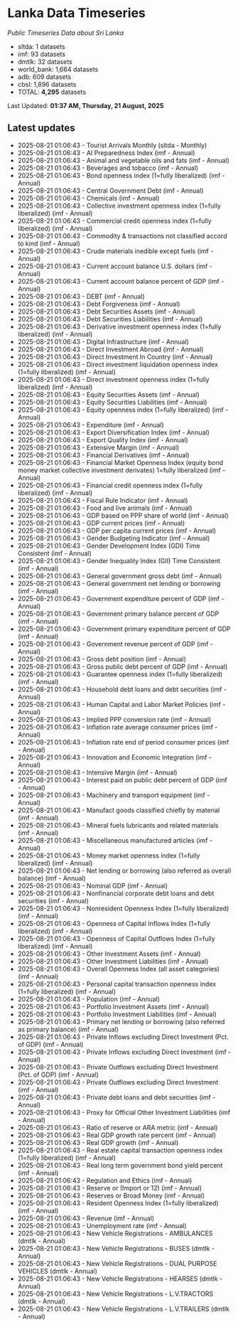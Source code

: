 # Lanka Data Timeseries
*Public Timeseries Data about Sri Lanka*

* sltda: 1 datasets
* imf: 93 datasets
* dmtlk: 32 datasets
* world_bank: 1,664 datasets
* adb: 609 datasets
* cbsl: 1,896 datasets
* TOTAL: **4,295** datasets

Last Updated: **01:37 AM, Thursday, 21 August, 2025**

## Latest updates

* 2025-08-21 01:06:43 - Tourist Arrivals Monthly (sltda - Monthly)
* 2025-08-21 01:06:43 - AI Preparedness Index (imf - Annual)
* 2025-08-21 01:06:43 - Animal and vegetable oils and fats (imf - Annual)
* 2025-08-21 01:06:43 - Beverages and tobacco (imf - Annual)
* 2025-08-21 01:06:43 - Bond openness index (1=fully liberalized) (imf - Annual)
* 2025-08-21 01:06:43 - Central Government Debt (imf - Annual)
* 2025-08-21 01:06:43 - Chemicals (imf - Annual)
* 2025-08-21 01:06:43 - Collective investment openness index (1=fully liberalized) (imf - Annual)
* 2025-08-21 01:06:43 - Commercial credit openness index (1=fully liberalized) (imf - Annual)
* 2025-08-21 01:06:43 - Commodity & transactions not classified accord to kind (imf - Annual)
* 2025-08-21 01:06:43 - Crude materials inedible except fuels (imf - Annual)
* 2025-08-21 01:06:43 - Current account balance U.S. dollars (imf - Annual)
* 2025-08-21 01:06:43 - Current account balance percent of GDP (imf - Annual)
* 2025-08-21 01:06:43 - DEBT (imf - Annual)
* 2025-08-21 01:06:43 - Debt Forgiveness (imf - Annual)
* 2025-08-21 01:06:43 - Debt Securities Assets (imf - Annual)
* 2025-08-21 01:06:43 - Debt Securities Liabilities (imf - Annual)
* 2025-08-21 01:06:43 - Derivative investment openness index (1=fully liberalized) (imf - Annual)
* 2025-08-21 01:06:43 - Digital Infrastructure (imf - Annual)
* 2025-08-21 01:06:43 - Direct Investment Abroad (imf - Annual)
* 2025-08-21 01:06:43 - Direct Investment In Country (imf - Annual)
* 2025-08-21 01:06:43 - Direct investment liquidation openness index (1=fully liberalized) (imf - Annual)
* 2025-08-21 01:06:43 - Direct investment openness index (1=fully liberalized) (imf - Annual)
* 2025-08-21 01:06:43 - Equity Securities Assets (imf - Annual)
* 2025-08-21 01:06:43 - Equity Securities Liabilities (imf - Annual)
* 2025-08-21 01:06:43 - Equity openness index (1=fully liberalized) (imf - Annual)
* 2025-08-21 01:06:43 - Expenditure (imf - Annual)
* 2025-08-21 01:06:43 - Export Diversification Index (imf - Annual)
* 2025-08-21 01:06:43 - Export Quality Index (imf - Annual)
* 2025-08-21 01:06:43 - Extensive Margin (imf - Annual)
* 2025-08-21 01:06:43 - Financial Derivatives (imf - Annual)
* 2025-08-21 01:06:43 - Financial Market Openness Index (equity bond money market collective investment derivates) 1=fully liberalized (imf - Annual)
* 2025-08-21 01:06:43 - Financial credit openness index (1=fully liberalized) (imf - Annual)
* 2025-08-21 01:06:43 - Fiscal Rule Indicator (imf - Annual)
* 2025-08-21 01:06:43 - Food and live animals (imf - Annual)
* 2025-08-21 01:06:43 - GDP based on PPP share of world (imf - Annual)
* 2025-08-21 01:06:43 - GDP current prices (imf - Annual)
* 2025-08-21 01:06:43 - GDP per capita current prices (imf - Annual)
* 2025-08-21 01:06:43 - Gender Budgeting Indicator (imf - Annual)
* 2025-08-21 01:06:43 - Gender Development Index (GDI) Time Consistent (imf - Annual)
* 2025-08-21 01:06:43 - Gender Inequality Index (GII) Time Consistent (imf - Annual)
* 2025-08-21 01:06:43 - General government gross debt (imf - Annual)
* 2025-08-21 01:06:43 - General government net lending or borrowing (imf - Annual)
* 2025-08-21 01:06:43 - Government expenditure percent of GDP (imf - Annual)
* 2025-08-21 01:06:43 - Government primary balance percent of GDP (imf - Annual)
* 2025-08-21 01:06:43 - Government primary expenditure percent of GDP (imf - Annual)
* 2025-08-21 01:06:43 - Government revenue percent of GDP (imf - Annual)
* 2025-08-21 01:06:43 - Gross debt position (imf - Annual)
* 2025-08-21 01:06:43 - Gross public debt percent of GDP (imf - Annual)
* 2025-08-21 01:06:43 - Guarantee openness index (1=fully liberalized) (imf - Annual)
* 2025-08-21 01:06:43 - Household debt loans and debt securities (imf - Annual)
* 2025-08-21 01:06:43 - Human Capital and Labor Market Policies (imf - Annual)
* 2025-08-21 01:06:43 - Implied PPP conversion rate (imf - Annual)
* 2025-08-21 01:06:43 - Inflation rate average consumer prices (imf - Annual)
* 2025-08-21 01:06:43 - Inflation rate end of period consumer prices (imf - Annual)
* 2025-08-21 01:06:43 - Innovation and Economic Integration (imf - Annual)
* 2025-08-21 01:06:43 - Intensive Margin (imf - Annual)
* 2025-08-21 01:06:43 - Interest paid on public debt percent of GDP (imf - Annual)
* 2025-08-21 01:06:43 - Machinery and transport equipment (imf - Annual)
* 2025-08-21 01:06:43 - Manufact goods classified chiefly by material (imf - Annual)
* 2025-08-21 01:06:43 - Mineral fuels lubricants and related materials (imf - Annual)
* 2025-08-21 01:06:43 - Miscellaneous manufactured articles (imf - Annual)
* 2025-08-21 01:06:43 - Money market openness index (1=fully liberalized) (imf - Annual)
* 2025-08-21 01:06:43 - Net lending or borrowing (also referred as overall balance) (imf - Annual)
* 2025-08-21 01:06:43 - Nominal GDP (imf - Annual)
* 2025-08-21 01:06:43 - Nonfinancial corporate debt loans and debt securities (imf - Annual)
* 2025-08-21 01:06:43 - Nonresident Openness Index (1=fully liberalized) (imf - Annual)
* 2025-08-21 01:06:43 - Openness of Capital Inflows Index (1=fully liberalized) (imf - Annual)
* 2025-08-21 01:06:43 - Openness of Capital Outflows Index (1=fully liberalized) (imf - Annual)
* 2025-08-21 01:06:43 - Other Investment Assets (imf - Annual)
* 2025-08-21 01:06:43 - Other Investment Liabilities (imf - Annual)
* 2025-08-21 01:06:43 - Overall Openness Index (all asset categories) (imf - Annual)
* 2025-08-21 01:06:43 - Personal capital transaction openness index (1=fully liberalized) (imf - Annual)
* 2025-08-21 01:06:43 - Population (imf - Annual)
* 2025-08-21 01:06:43 - Portfolio Investment Assets (imf - Annual)
* 2025-08-21 01:06:43 - Portfolio Investment Liabilities (imf - Annual)
* 2025-08-21 01:06:43 - Primary net lending or borrowing (also referred as primary balance) (imf - Annual)
* 2025-08-21 01:06:43 - Private Inflows excluding Direct Investment (Pct. of GDP) (imf - Annual)
* 2025-08-21 01:06:43 - Private Inflows excluding Direct Investment (imf - Annual)
* 2025-08-21 01:06:43 - Private Outflows excluding Direct Investment (Pct. of GDP) (imf - Annual)
* 2025-08-21 01:06:43 - Private Outflows excluding Direct Investment (imf - Annual)
* 2025-08-21 01:06:43 - Private debt loans and debt securities (imf - Annual)
* 2025-08-21 01:06:43 - Proxy for Official Other Investment Liabilities (imf - Annual)
* 2025-08-21 01:06:43 - Ratio of reserve or ARA metric (imf - Annual)
* 2025-08-21 01:06:43 - Real GDP growth rate percent (imf - Annual)
* 2025-08-21 01:06:43 - Real GDP growth (imf - Annual)
* 2025-08-21 01:06:43 - Real estate capital transaction openness index (1=fully liberalized) (imf - Annual)
* 2025-08-21 01:06:43 - Real long term government bond yield percent (imf - Annual)
* 2025-08-21 01:06:43 - Regulation and Ethics (imf - Annual)
* 2025-08-21 01:06:43 - Reserve or (Import or 12) (imf - Annual)
* 2025-08-21 01:06:43 - Reserves or Broad Money (imf - Annual)
* 2025-08-21 01:06:43 - Resident Openness Index (1=fully liberalized) (imf - Annual)
* 2025-08-21 01:06:43 - Revenue (imf - Annual)
* 2025-08-21 01:06:43 - Unemployment rate (imf - Annual)
* 2025-08-21 01:06:43 - New Vehicle Registrations - AMBULANCES (dmtlk - Annual)
* 2025-08-21 01:06:43 - New Vehicle Registrations - BUSES (dmtlk - Annual)
* 2025-08-21 01:06:43 - New Vehicle Registrations - DUAL PURPOSE VEHICLES (dmtlk - Annual)
* 2025-08-21 01:06:43 - New Vehicle Registrations - HEARSES (dmtlk - Annual)
* 2025-08-21 01:06:43 - New Vehicle Registrations - L.V.TRACTORS (dmtlk - Annual)
* 2025-08-21 01:06:43 - New Vehicle Registrations - L.V.TRAILERS (dmtlk - Annual)